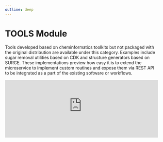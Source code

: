 ```yaml
---
outline: deep
---
```


# TOOLS Module

Tools developed based on cheminformatics toolkits but not packaged with the original distribution are available under this category. Examples include sugar removal utilities based on CDK and structure generators based on SURGE. These implementations preview how easy it is to extend the microservice to implement custom routines and expose them via REST API to be integrated as a part of the existing software or workflows.

<div>
  <iframe id="inlineFrameExample"
      title="Inline Frame Example"
      width="100%"
      height="190"
      style="border:none"
      src="https://dev.api.naturalproducts.net/v1/docs#/tools">
  </iframe>
</div>